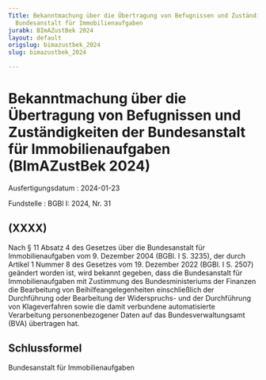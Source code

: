 ```yaml
---
Title: Bekanntmachung über die Übertragung von Befugnissen und Zuständigkeiten der
  Bundesanstalt für Immobilienaufgaben
jurabk: BImAZustBek 2024
layout: default
origslug: bimazustbek_2024
slug: bimazustbek_2024

---
```


# Bekanntmachung über die Übertragung von Befugnissen und Zuständigkeiten der Bundesanstalt für Immobilienaufgaben (BImAZustBek 2024)

Ausfertigungsdatum
:   2024-01-23

Fundstelle
:   BGBl I: 2024, Nr. 31


## (XXXX)

Nach § 11 Absatz 4 des Gesetzes über die Bundesanstalt für Immobilienaufgaben vom 9. Dezember 2004 (BGBl. I S. 3235), der durch Artikel 1 Nummer 8 des Gesetzes vom 19. Dezember 2022 (BGBl. I S. 2507) geändert worden ist, wird bekannt gegeben, dass die Bundesanstalt für Immobilienaufgaben mit Zustimmung des Bundesministeriums der Finanzen die Bearbeitung von Beihilfeangelegenheiten einschließlich der Durchführung oder Bearbeitung der Widerspruchs- und der Durchführung von Klageverfahren sowie die damit verbundene automatisierte Verarbeitung personenbezogener Daten auf das Bundesverwaltungsamt (BVA) übertragen hat.


## Schlussformel

Bundesanstalt für Immobilienaufgaben

